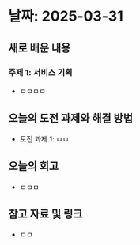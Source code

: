 # 날짜: 2025-03-31

## 새로 배운 내용
### 주제 1: 서비스 기획
- ㅁㅁㅁㅁ


## 오늘의 도전 과제와 해결 방법
- 도전 과제 1: ㅁㅁ

## 오늘의 회고
- ㅁㅁㅁ
  
## 참고 자료 및 링크
- ㅁㅁ
